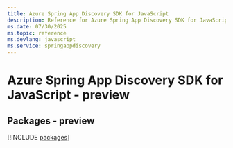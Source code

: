```yaml
---
title: Azure Spring App Discovery SDK for JavaScript
description: Reference for Azure Spring App Discovery SDK for JavaScript
ms.date: 07/30/2025
ms.topic: reference
ms.devlang: javascript
ms.service: springappdiscovery
---
```

# Azure Spring App Discovery SDK for JavaScript - preview
## Packages - preview
[!INCLUDE [packages](spring-app-discovery-index.md)]